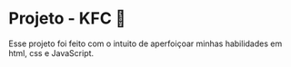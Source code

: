 # Projeto - KFC 🐔

Esse projeto foi feito com o intuito de aperfoiçoar minhas habilidades em html, css e JavaScript.

